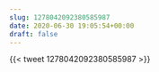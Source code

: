 ```yaml
---
slug: 1278042092380585987
date: 2020-06-30 19:05:54+00:00
draft: false
---
```


{{< tweet 1278042092380585987 >}}
